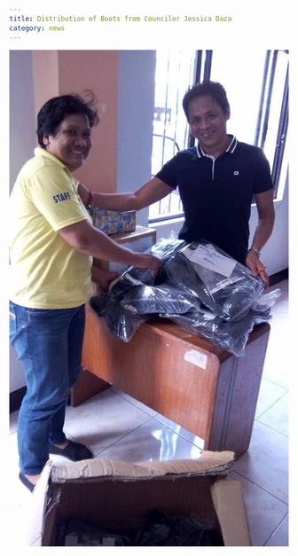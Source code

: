 ```yaml
---
title: Distribution of Boots from Councilor Jessica Daza
category: news
---
```


![News](slideshows/image13.jpg)
